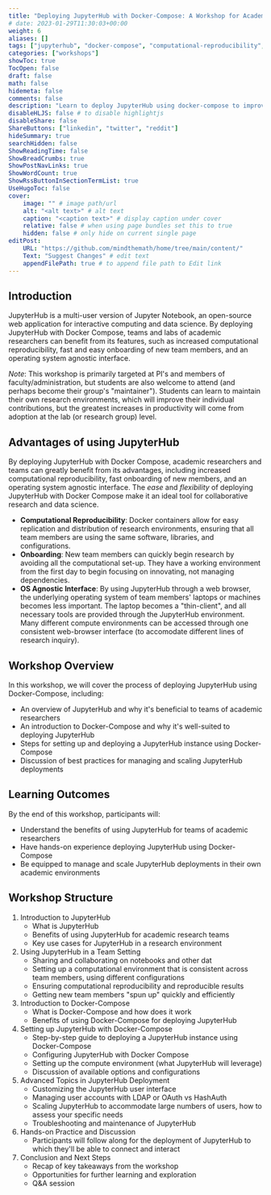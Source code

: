 ```yaml
---
title: "Deploying JupyterHub with Docker-Compose: A Workshop for Academic Teams"
# date: 2023-01-29T11:30:03+00:00
weight: 6
aliases: []
tags: ["jupyterhub", "docker-compose", "computational-reproducibility", "team-collaboration"]
categories: ["workshops"]
showToc: true
TocOpen: false
draft: false
math: false
hidemeta: false
comments: false
description: "Learn to deploy JupyterHub using docker-compose to improve computational reproducibility, facilitate team collaboration, and provide a flexible, OS-agnostic interface for research."
disableHLJS: false # to disable highlightjs
disableShare: false
ShareButtons: ["linkedin", "twitter", "reddit"]
hideSummary: true
searchHidden: false
ShowReadingTime: false
ShowBreadCrumbs: true
ShowPostNavLinks: true
ShowWordCount: true
ShowRssButtonInSectionTermList: true
UseHugoToc: false
cover:
    image: "" # image path/url
    alt: "<alt text>" # alt text
    caption: "<caption text>" # display caption under cover
    relative: false # when using page bundles set this to true
    hidden: false # only hide on current single page
editPost:
    URL: "https://github.com/mindthemath/home/tree/main/content/"
    Text: "Suggest Changes" # edit text
    appendFilePath: true # to append file path to Edit link
---
```



## Introduction
JupyterHub is a multi-user version of Jupyter Notebook, an open-source web application for interactive computing and data science. By deploying JupyterHub with Docker Compose, teams and labs of academic researchers can benefit from its features, such as increased computational reproducibility, fast and easy onboarding of new team members, and an operating system agnostic interface.

*Note*: This workshop is primarily targeted at PI's and members of faculty/administration, but students are also welcome to attend (and perhaps become their group's "maintainer"). Students can learn to maintain their own research environments, which will improve their individual contributions, but the greatest increases in productivity will come from adoption at the lab (or research group) level.

## Advantages of using JupyterHub
By deploying JupyterHub with Docker Compose, academic researchers and teams can greatly benefit from its advantages, including increased computational reproducibility, fast onboarding of new members, and an operating system agnostic interface. The *ease* and *flexibility* of deploying JupyterHub with Docker Compose make it an ideal tool for collaborative research and data science.

- **Computational Reproducibility**: Docker containers allow for easy replication and distribution of research environments, ensuring that all team members are using the same software, libraries, and configurations.
- **Onboarding**: New team members can quickly begin research by avoiding all the computational set-up. They have a working environment from the first day to begin focusing on innovating, not managing dependencies.
- **OS Agnostic Interface**: By using JupyterHub through a web browser, the underlying operating system of team members' laptops or machines becomes less important. The laptop becomes a "thin-client", and all necessary tools are provided through the JupyterHub environment. Many different compute environments can be accessed through one consistent web-browser interface (to accomodate different lines of research inquiry).


## Workshop Overview

In this workshop, we will cover the process of deploying JupyterHub using Docker-Compose, including:

- An overview of JupyterHub and why it's beneficial to teams of academic researchers
- An introduction to Docker-Compose and why it's well-suited to deploying JupyterHub
- Steps for setting up and deploying a JupyterHub instance using Docker-Compose
- Discussion of best practices for managing and scaling JupyterHub deployments

## Learning Outcomes

By the end of this workshop, participants will:

- Understand the benefits of using JupyterHub for teams of academic researchers
- Have hands-on experience deploying JupyterHub using Docker-Compose
- Be equipped to manage and scale JupyterHub deployments in their own academic environments

## Workshop Structure

1. Introduction to JupyterHub
   - What is JupyterHub
   - Benefits of using JupyterHub for academic research teams
   - Key use cases for JupyterHub in a research environment
1. Using JupyterHub in a Team Setting
   - Sharing and collaborating on notebooks and other dat
   - Setting up a computational environment that is consistent across team members, using different configurations
   - Ensuring computational reproducibility and reproducible results
   - Getting new team members "spun up" quickly and efficiently
1. Introduction to Docker-Compose
    - What is Docker-Compose and how does it work
    - Benefits of using Docker-Compose for deploying JupyterHub
1. Setting up JupyterHub with Docker-Compose
    - Step-by-step guide to deploying a JupyterHub instance using Docker-Compose
    - Configuring JupyterHub with Docker Compose
    - Setting up the compute environment (what JupyterHub will leverage)
    - Discussion of available options and configurations
1. Advanced Topics in JupyterHub Deployment
   - Customizing the JupyterHub user interface
   - Managing user accounts with LDAP or OAuth vs HashAuth
   - Scaling JupyterHub to accommodate large numbers of users, how to assess your specific needs
   - Troubleshooting and maintenance of JupyterHub
1. Hands-on Practice and Discussion
    - Participants will follow along for the deployment of JupyterHub to which they'll be able to connect and interact
1. Conclusion and Next Steps
   - Recap of key takeaways from the workshop
   - Opportunities for further learning and exploration
   - Q&A session
